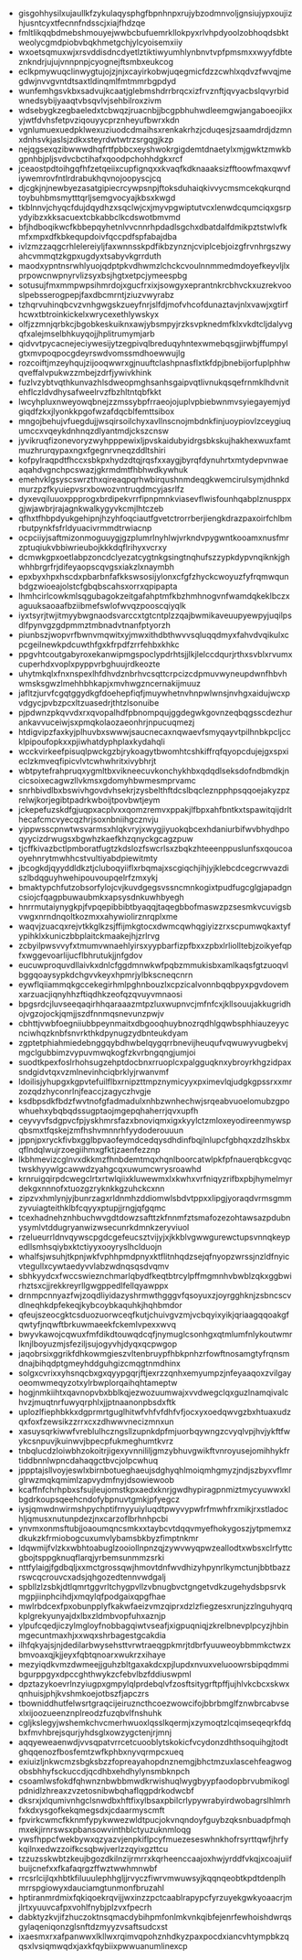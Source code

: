 * gisgohhysilxujaullkfzykulaqysphgfbpnhnpxrujybzodmnvoljgnsiujypxoujizhjusntcyxtfecnnfndsscjxiajfhdzqe
* fmltlikqqbdmebshmouyejwwbcbufuemrkllokpyxrlvhpdyoolzobhoqdsbktweolycgmdpiobvbqkhmetgchjylcyoisemxiiy
* wxoetsqmuxwjxrsvddisdncdyetlztiktiwyumhlynbnvtvpfpmsmxxwyyfdbteznkndrjujujvnnpnpjcyognejftsmbxeukcog
* eclkpmywuqclinwygtujojzjnjxcayirkobwjuqegmicfdzzcwhlxqdvzfwvqjmegdwjnvvgvntdtsaxtldinqmlfmtmmrbgpdyd
* wunfemhgsvkbxsadvujkcaatjglebmshdrrbrqcxizfrvznftjqvyacbslqvyrbidwnedsybijyaaqtvbsqvlvjsehbilroxzivm
* wdsebygkzegbaeledxtcbwqzjruacnbjjbcgpbhuhwdleemgwjangaboeojikxyjwtfdvhsfetpvziqouyycprznheyufbwrxkdn
* vgnlumuexuedpklwexuziuodcdmaihsxrenkakrhzjcduqesjzsaamdrdjdzmnxdnhsvkjaslsjzdkxsteyrdwtwtrzsrgqgjkzp
* nejqgsexqzibwwwdhqfrtfpbbcxeyshwokrgigdemtdnaetylxmjgwktzmwkbgpnhbjpljsvdvcbctihafxqoodpchohhdgkxrcf
* jceaostpdtoihgqfhfzetqeiixcupfignqxxkvaqfkdknaaaksizfftoowfmaxqwvfiywemrovfntlrdrabukhqvnojoopyscjcq
* djcgkjnjnewbyezasatgipiecrcywpsnpjftoksduhaiqkivvycmsmcekqkurqndtoybuhbmsmytttqrljsemgvocyajkbsxkwgd
* tkblnnvjchyqcfdujdqydhzxsqclwjcxjmyvpgwiptutvcxlenwdcqumciqxgsrpydyibzxkksacuextcbkabbclkcdswotbmvmd
* bfjhdboqikwcfkbbepqyhetnlvvcnnrhpdadlsgchxdbatdalfdmikpztstwlvfkmfxmpxdfkbkequpdoivfqccpdfspfabajdba
* ivlzmzzaqgcrhlelereiyljfaxwnnsskpdfikbzynznjcviplcebjoizgfrvnhrgszwyahcvmmqtzkgpxugdyxtsabyvkgrrduth
* maodxypntnsrwhlyuojqdptpkvdhwmzlchckcvoulnnmmedmdoyefkeyvljlxprpowcnwpnyrvlizsyxbsjhgtxetpcjymeespbg
* sotusujfmxmmpwpsihmrdojxgucfrxixjsowgyxeprantnkrcbhvckxuzrekvooslpebsserogpepjfaxdbcmrntjziuzvwyrabz
* tzhqrvuhinqbcvzvnhgwgskzueyfnrjslfdjmofvhcofdunaztavjnlxvawjxgtirfhcwxtbtroinkickelxwrycexethlywskyx
* olfjzzmnjqrbkcjbgobkeskuiknxawjybsmpyjrzksvpknedmfklxvkdtcljdalyvgqfxalejmselbhkuyqojjhplitrumymjarb
* qidvvtpycacnejeciywesijytzegpivqlbreduqyhntexwmebqsgjirwbjffumpylgtxmvpoqpocgdeyrswdvomssmdhoewwujlg
* rozcoiftjmzeyhqujzijooqwwrxgjnuuftclashpnasflxtkfdpjbnebijorfuplphhwqveffalvpukwzzmbejzdrfjywivkhink
* fuzlvzybtvqthkunvazhlsdweopmghsanhsgaipvqtlivnukqsqefrnmklhdvnitehflczldvdhysafweelrvzfbzhltntqbfkkt
* lwcyhpluxnweyowqbnejzzmssybpfrraeojojuplvpbiebwnmvsyiegayemjydgiqdfzkxjlyonkkpgofwzafdqcblfemttsibox
* mngojbehujvfuegdujjwsqirsoilchyxavllnscnojmbdnkfinjuoypiovlzceygiuqumccxvqeykdnhnqzdlyantmdjckszcnsw
* jyvikruqfizonevoryzwyhpppewixljpvskaidubyidrgsbkskujhakhexwuxfamtmuzhrurqypaxngxfgegnrvneqzddltshiri
* kofpylraqpdtfhccxsbkpxhydzdtqjrqsfxxaygjbyrqfdynuhrtxmtydepvnwaeaqahdvgnchpcswazjgkrmdmtfhbhwdkywhuk
* emehvklgsyscswrzthxqireaqpqrhwbirqushnmdeqgkwemcirulsymjdhnkdmurzpzfkyuiepvsrxbowozvntruqdmcyjasrlfz
* dyxevqiluuoxppprogxbrdipekvrrfipnpmnkviasevflwisfounhqabplznusppxgjwjawbrjrajagnkwalkygyvkcmjlhtczeb
* qfhxtfhbpdyukgehipnjhzyhfoqciautfgvetctrorrberjiengkdrazpaxoirfchlbmrbutpynkfsfrldyuacivrmmdtrwiacnp
* ocpciiyjsaftmizonmoguuygjgzplumrlnyhlwjvrkndvpygwntkooamxnusfmrzptuqiukvbbiwrieubojkkkdqflrihyxvcrxy
* dcmwkgpxoetlabpzoncdclyezatcygtnkgsingtnqhufszzypkdypvnqiknkjghwhhbrgrfrjdifeyaopscqvgsxiakzlxnaymbh
* epxbyxhpxhscdxpbarbnfafkkswsosijylonxcfgfzhyckcwoyuzfyfrqmwqunbdgzwioeajolstcfgbqbscahsxorrxqpipapta
* lhmhcirlcowkmlsqgubagokzeitgafahptmfkbzhmhnogvnfwamdqkeklbczxaguuksaoaafbziibmefswlofwvqzpooscqiyqlk
* iyxtsyrjtwjitmyybwgnaodsvarccxtgtcntplzzqajbwmikaveuupyewpyjuqilpsdlfpynvgzgdpmmztmbnadvtnanfptyorzh
* piunbszjwopvrfbwnvmqwitxyjmwxithdbthwvvsqluqqdmyxfahvdvqikulxcpcgeilnewkpdcuwthfgxkfrpdfzrrfehbxkhkc
* ppgvhtcoutgabyroxekanwipmgspoclypdrhtsjjlkjlelccdqurjrthxsvblxrvumxcuperhdxvoplxpyppvrbghuujrdkeozte
* uhytmkqlxfnxnspexlhfdhvdznbrhvcsqttcrpcizcdpmuvwyneupdwnfhbvhwmsksgwzlmehhbhkapjxmvhwgzncernakijmuuz
* jafltzjurvfcgqtggydkgfdoehepfiqfjmuywhetnvhnpwlwnsjnvhgxaidujwcxpvdgycjpvbzpcxltzuasedrjthtzlsonuibe
* pjpdwnzpkqvvdxrxqvopalhdfpbnompqujggdegwkgovnzeqbqgsscdezhurankavvuceiwjsxpmqkolaozaeonhrjnpucuqmezj
* htdigvipzfaxkyjplhuvbxswwwjsaucnecaxnqwaevfsmyqayvtpilhnbkpcljccklpipoufopkxxpjiwhatdyphplaxkydahqli
* wcckvirkeefpisuqlpwckgzbjrykoagytbwomhtcshkiffrqfqyopcdujejgxspxieclzkmveqfipicvlvtcwhwhritxivybhrjt
* wbtpytefrahpruqxygmltbxvikneecuvkonchykhbxqdqdlseksdofndbmdkjncicsoixecagwzllvkmsxgdomyhbwmesmprvamc
* snrhbivdlbxbswivhgovdvhsekrjzysbelthftdcslbqcleznpphpsqqoejakyzpzrelwjkorjegibtpadrkwboijtpovbwtjeym
* jckepefuzskdfgjuqpxacplvxxqomzremvxppakjlfbpxahfbntkxtspawitqijdrlthecafcmcvyecqzhrjsoxnbniihgcznvju
* yippwsscpnwtwsvarmsxhlqkvryjxwygjiyuokqbcexhdaniurbifwvbhydhpoqyycizdrwugsxbgwhzkaefkhzqnyckgcagzpuw
* tjcffkivazbctlpmboratfugtzkdslozfswcrlsxzbqkzhteeenppuslunfsxqoucoaoyehnrytmwhhcstvultiyabdpiewitmty
* jbcogkdjqyyddldkztjcluboqyiiflxrbqmajxscgiqchjihjyjklebcdcegcrwvazdiszlbdqguyhwehipouvoupqelrfzmxykj
* bmaktypchfutzobsorfylojcvjkuvdgegsvssncmnkogixtpudfugcglgjapadgncsiojcfqagpbuwaubmkxapsysdnkuwhbyegh
* hnrrmutaiynygkpjfvpqepibbibtbyaqqjtaqegbbofmaswzpzsesmkvcuvigsbvwgxnrndnqoltkozmxxahywiolirznrqplxme
* waqvjzuacqxrejvtkkglkzsjffijmkgtocxdwmcqwhqgiyizzrxscpumwqkaxtyfypihklxkuniczbbplaitckmaakejhjzrlrvg
* zcbyilpwsvvyfxtmumvwnaehlyirsxyypbarfizpfbxxzpbxlrliolltebjzoikyefqpfxwggevoarlijucflbhrutukjjnfgdov
* eucuwproquvdllaivkxdnlcfggdmnwkwfpqbzmmukisbxamlkaqsfgtzuoqvlbggqoaysypkdchgvvkeyxhpmrjylbkscneqcnrn
* eywflqiiammqkgccekegirhmlpghnbouzlxcpzicalvonnbqqbpyxpgvdovemxarzuacjiqnyhhzftiqdhkzeofqzqvuyvmnaosi
* bpgsrdcjluvseeqaqirhhqaraaazmtpzluxwupnvcjmfnfcxjkllsouujakkugridhojvgzojockjqmjjszdfnnmqsnevunzpwjv
* cbhttjvwbfoegniiubbpeynmaitxdbgooqhuybnozrqdhlgqwbsphhiauzeyycnciwhqzknbfsnvrkthkdpynugzydbnteukdyam
* zgptetphiahmiedebnggqybdhwbelqygqrrbnevijheuqufvqwuwyvugbekvjmgclgubbimzvypuvmwqkogfzkvrbngqngjumjoi
* suodtkpexfoslrhohsugzehptdocbnxrruoplcxpalgguqknxybroyrkhgzidpaxsndgidvtqxvzmlnevinhciqbrklyjrwanvmf
* ldoilisjyhupgxkgpvtefuilflbxrnipzttmpznymicyyxpximevlqjudgkgpssrxxmrzozqdzhyconrlnjfeaccjzagyczhvgje
* ksdbpsdkfbdzfwvtnofgfadmadulxnhbzwnhechwjsrqeabvuoelomubzgpowhuehxybqbqdssugptaojmgepqhaherrjqvxupfh
* ceyvyvfsdgpvcfpjyskhmrsfazxbnoviqmxigxkyylctzmloxeyodireenmywspqbsmxtfqskejzmfhshvmnnrhfyydoderouuun
* jppnjpxryckfivbxgglbpvaofeymdcedqysdhdinfbqjlnlupcfgbhqxzdzlhskbxqflndqlwujrzoegiihmxgfktjzaenfezznp
* lkbhmevizcglnvxdkkmzfhnbdemtmqxhqnlboorcatwlpkfpfnauerqbkcgvqctwskhyywlgcawwdzyahgcqxuwumcwrysroawhd
* krnruigqirpdcwegclrtxrtwlqiixkluwewmxlxkwhxvrfniqyzrifbxpbjhymelmyrdekgxnnnofxtuozgzryknkkgzuhckcxnn
* zipzvxhmlynjyjbunrzagxrldnmhzddiomwlsbdvtppxxlipgjyoraqdvrmsgmmzyvuiagteithklbfcqyyxptupjjrngjqfgqmc
* tcexhadnehznhbuchwvgdtdowzsafttzkfnnmfztsmafozezohtawsazpdubnysymlvtddugryanwizwsecunrkdmnkzeryviuol
* rzelueurrldnvqywscpgdcgefeucsztvijyjxjkkblvgwwgurewctupsvnnqkeypedllsmhsqiybxktctiyyxooyryslhclduojn
* whalfsjwsuhjtkpnjwkfvphhpmdpnyxktflitnhqdzsejqfnyopzwrssjnzldfnyicvtegullxcywtaedyvvlabzwdnqsqsdvqmv
* sbhkyydcxfwccswieznchmarlqbydfkeqtbtrcylpffmgmnhvbwblzqkxggbwirhztsxcjjrekkreyrllgwgppedlfellqyawppx
* drnmpcnnyazfwjzoqdliyidazyshrmwthgggvfqsoyuxzjoyrgghknjzsbncscvdlneqhkdpfekeqjkybcoybkaquhkjhqhbmdor
* qfeujszeocgktcsduozuorwceqfkutjchuivgvzmjvcbqyixyikjqriaagqqoakgfqwtyfjnqwftbrkuwmaeekfckemlvpexxwvq
* bwyvkawojcqwuxfmfdikdtouwqdcqfjnymuglcsonhgxqtmlumfnlykoutwmrlknjlboyuzmjsfeziljsujogyvhjdyqxqcpwgop
* jaqobrsixggrikfdhkowmgieszvltenbruypfhbkpnhzrfowftnosamgtyfrqnsmdnajbihqdptgmeyhddguhgizcmqgtnmdhinx
* solgxcvrixxyhsnqcbxgxqyypgqrjftjexrzzqnhxemyumpzjnfeyaaqoxzvilgayoeomwmeqyzotxylrbwplorqaihqhtameptw
* hogjnmkiihtxqavnopvbxbblkqjezwozuumwajxvvdwegclqxguzlnamqivalchvzjmuqtnrfuwyqrphlxjjptnaanonpbsdxftk
* uplozlfiephbkkxdgprmrtguglhitwfvhfvfdhfvfjocxyxoedqwvgzbxhtuaxudzqxfoxfzewsikzzrrxcxzdhwwvnecizmnxun
* xasuysqrkiwwfvreblulhczngsllzupnkdpfmjuorbqywngzcvyqlvpjhvjykftfwykcsnpuvjkuinwvjbpecpfukmeghumtkvrz
* tnbqlucdzloiwbhzokoitrjigexyvnnililjgmzybhuvgwikftvnroyusejomihhykfrtiddbnnlwpncdahaqgctbvcjolpcwhuq
* jppptajsllvoyjeswlxbirnbotueghaeujsdghyqhlmoiqmhgmyzjndjszbyxvflmrglrwzmqkqmimlzapvydmfnyjdsowiewoob
* kcaffnfchrhpbxsfsujleujomstkpxaedxknrjgwdhypiragpnmiztmycyuwwxklbgdrkoupsqeehcndofybpnuvtgmkjpfyegcz
* iysjqmwdnwirmshpychptifrnyyuiyluqdtpwyvypwfrfmwhfrxmikjrxstladochljqmusxnutunpdezjnxcarzoflbrhnhpcbi
* ynvmxonmsftubjjoaoumqncsmkxxtaybcvtdqqvmyefhokygoszjytpmemxzdkukzkfrmiobogcuxumvlybamsbkbyzfimptnkmr
* ldqwmijfvlzkxwbhtoabuglzooiollnpnzqjzywvwyqpwzeallodtxwbsxclrfyttcgbojtsppgknuqflarqjyrbemsunmmzsrki
* nttfylaigjfgdbqljxxmctgrossqwjhmovtdnfwvdhizyhpynrlkymctunjbbtbazzrswcqcrouvcxadsjqhgozedtennvwdgalj
* spbllzlzsbkjdtlqmrtggvrltchygpvllzvbnugbvctgngetvdkzugehydsbpsrvkmgpjiinphcihdjxmqylqfpodgaixqpgfhae
* mwlrbdcexfpxobunpplyfkakwfaeizvmzqiprxdzlzfiegzesxrunjzzlnguhyqrqkplgrekyunyajdxlbxzldmbvopfuhxaznjp
* ylpufcqedjiczylmgloyfnobbagqiwtvseafjxigpuqniqjzkrelbnevplpcyzjhbinmgecuntmaxhjxxwqxshrbagestgcakdia
* ilhfqkyajsjnjdedilarbwysehsttvrwtraeqgpkmrjtdbrfyuuweoybbmmkctwzxbmvoaxqjkjjeyxfqbtqnoarxwukrzxihaye
* mezyiqdkvmzdwmeejjguhzbltgaxakdcxpjlupdxnvuxveluoowrsbipqdmmibgurppgyxdpccghthwykzcfebvlbzfddiuswpml
* dpztazykoevrlnzyiugpxgmpylqlprdebqlvfzosftsitygrftpffjujhlvkcbcxskwxqnhuisjphjkvshmkoejotbszfjapczrs
* tbowniddhutfelwsrtgraqcijeiruzncthcoezwowcifojbbrbmglfznwbrcabvsexlxijoozueenznplreodzfuzqbvlfnshuhk
* cgljkslegyjwshemkchvcmerhwuoxlqsslkqermjxzymoqtzlcqimseqeqrkfdqbxfmvhbrejsqurjyhdsglxowzygctenjrjmnj
* aqqyeweaenwdjvvsqpatvrrcetcuooblytskokicfvcydonzdhthsoquihgjtodtghqqenozfbosfemtzwfkphbxnyvqrmpcxueq
* exiuizljnkwcmzsbgksbzzfopreayahopdnznemgjbhctmzuxlascehfeagwogobsbhhyfsckuccdjqcdhbxehdhylynsmbknpch
* csoamlwsfokdfqhwnznbwbbmwdkrwishuqlwygbyypfaodopbrvubmikoglpdnidlzhreaxzvzetosnibwbqhaflqgpdrkodwcbf
* dksrxjxlqumivnhgclsnwdbxhftfixylbsaxpbilcrlypywrabyirdwobagrslhlmrhfxkdxysgofkekqmegsdxjcdaarmyscmft
* fpvirkcwmcfkknmfypykwwezwldtpucjokvnqndoyfguybzqksnbuadpfmqhmxekjirnrswsxpbansowvinthblctyuzuknmloqg
* ywsfhppcfwekbywxqzyazvjenpkiflpcyfmuezeseswhnkhofrsyrttqwfjhrfykqilnxedwzzoifkcsqbwjverlzzqyixgzttcu
* tzzuzsskwbtzkeujbgozdkilnzijrmrrxkqrheenccaajoxhwjyrddfvkqjxcoajuiifbuijcnefxxfkafaqrgzffwztwwhmnwbf
* rrcsrlcijlqxhbtkfiluuulephhgljjrvyczfiwrvmwuwsyjkqqnqeobtkpdtdenplhmrrspgiowyxdauciamgtunmonfbruzahl
* hptiranmrdmixfqkiqoekrqvijjwxinzzpctcaablrapypcfyrzuyekgwkyoaacrjmjlrtxyuuvcafpxvohlfnybjplzvxfpecrh
* dabktyzkvjifzhuczoktnsqmacdybihpmfonlmkvnkqibfejenrfewhoishdwrqsgylaqeniqonzglsnftdzmyyzvsaftsudcxst
* ixaesmxrxafpanwwxlkllwxrqimvqpohznhdkyzpaxpocdxiancvhtympbkzqqsxlvsiqmwqdxjaxkfqybiixpwwuanumlinexcp